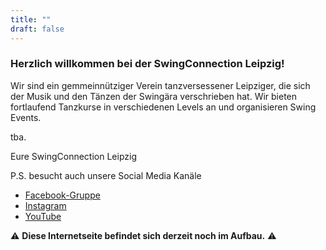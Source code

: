 ```yaml
---
title: ""
draft: false
---
```


### Herzlich willkommen bei der SwingConnection Leipzig! 

Wir sind ein gemmeinnütziger Verein tanzversessener Leipziger, die sich der Musik und den Tänzen der Swingära verschrieben hat. Wir bieten fortlaufend Tanzkurse in verschiedenen Levels an und organisieren Swing Events.

tba.


Eure SwingConnection Leipzig


P.S. besucht auch unsere Social Media Kanäle

- [Facebook-Gruppe](https://www.facebook.com/groups/swingconnection.leipzig)
- [Instagram](https://www.instagram.com/swingconnectionleipzig/) 
- [YouTube](https://www.youtube.com/user/swingconnection)


:warning: **Diese Internetseite befindet sich derzeit noch im Aufbau.** :warning:

